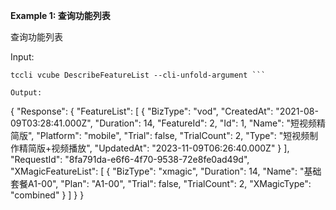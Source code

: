 **Example 1: 查询功能列表**

查询功能列表

Input: 

```
tccli vcube DescribeFeatureList --cli-unfold-argument ```

Output: 
```
{
    "Response": {
        "FeatureList": [
            {
                "BizType": "vod",
                "CreatedAt": "2021-08-09T03:28:41.000Z",
                "Duration": 14,
                "FeatureId": 2,
                "Id": 1,
                "Name": "短视频精简版",
                "Platform": "mobile",
                "Trial": false,
                "TrialCount": 2,
                "Type": "短视频制作精简版+视频播放",
                "UpdatedAt": "2023-11-09T06:26:40.000Z"
            }
        ],
        "RequestId": "8fa791da-e6f6-4f70-9538-72e8fe0ad49d",
        "XMagicFeatureList": [
            {
                "BizType": "xmagic",
                "Duration": 14,
                "Name": "基础套餐A1-00",
                "Plan": "A1-00",
                "Trial": false,
                "TrialCount": 2,
                "XMagicType": "combined"
            }
        ]
    }
}
```

